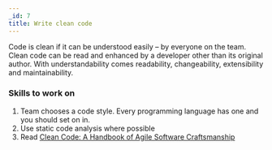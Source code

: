 ```yaml
---
_id: 7
title: Write clean code
---
```


Code is clean if it can be understood easily – by everyone on the team. Clean code can be read and enhanced by a developer other than its original author. With understandability comes readability, changeability, extensibility and maintainability.


<h3>Skills to work on </h3>

1. Team chooses a code style. Every programming language has one and you should set on in.  
1. Use static code analysis where possible
1. Read [Clean Code: A Handbook of Agile Software Craftsmanship](https://www.amazon.ca/Clean-Code-Handbook-Software-Craftsmanship/dp/0132350882)
